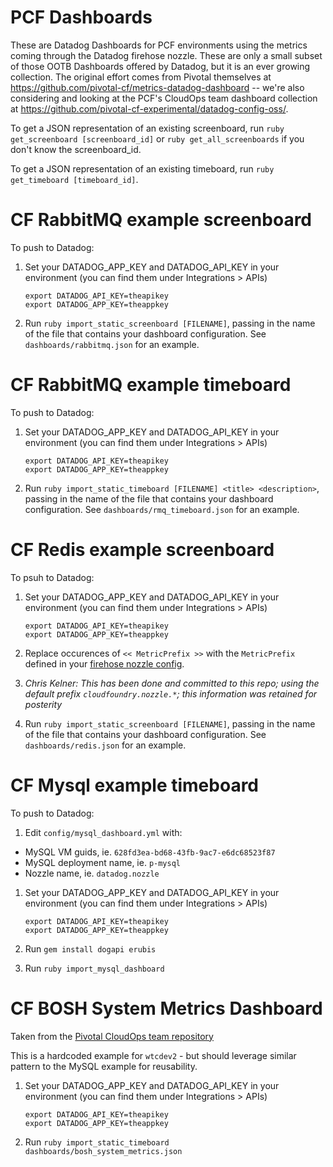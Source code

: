 # PCF Dashboards
These are Datadog Dashboards for PCF environments using the metrics coming through the Datadog firehose nozzle. These are only a small subset of those OOTB Dashboards offered by Datadog, but it is an ever growing collection. The original effort comes from Pivotal themselves at https://github.com/pivotal-cf/metrics-datadog-dashboard -- we're also considering and looking at the PCF's CloudOps team dashboard collection at https://github.com/pivotal-cf-experimental/datadog-config-oss/.

To get a JSON representation of an existing screenboard, run `ruby get_screenboard [screenboard_id]` or `ruby get_all_screenboards` if you don't know the screenboard_id.

To get a JSON representation of an existing timeboard, run `ruby get_timeboard [timeboard_id]`.

# CF RabbitMQ example screenboard
To push to Datadog:
1. Set your DATADOG_APP_KEY and DATADOG_API_KEY in your environment (you can find them under Integrations > APIs)

    ```
    export DATADOG_API_KEY=theapikey
    export DATADOG_APP_KEY=theappkey
    ```

1. Run `ruby import_static_screenboard [FILENAME]`, passing in the name of the file that contains your dashboard configuration. See `dashboards/rabbitmq.json` for an example.

# CF RabbitMQ example timeboard
To push to Datadog:
1. Set your DATADOG_APP_KEY and DATADOG_API_KEY in your environment (you can find them under Integrations > APIs)

    ```
    export DATADOG_API_KEY=theapikey
    export DATADOG_APP_KEY=theappkey
    ```

1. Run `ruby import_static_timeboard [FILENAME] <title> <description>`, passing in the name of the file that contains your dashboard configuration. See `dashboards/rmq_timeboard.json` for an example.

# CF Redis example screenboard
To psuh to Datadog:
1. Set your DATADOG_APP_KEY and DATADOG_API_KEY in your environment (you can find them under Integrations > APIs)

    ```
    export DATADOG_API_KEY=theapikey
    export DATADOG_APP_KEY=theappkey
    ```

1. Replace occurences of `<< MetricPrefix >>` with the `MetricPrefix` defined in your [firehose nozzle config](https://github.com/cloudfoundry-incubator/datadog-firehose-nozzle).
  1. _Chris Kelner: This has been done and committed to this repo; using the default prefix `cloudfoundry.nozzle.*`; this information was retained for posterity_
1. Run `ruby import_static_screenboard [FILENAME]`, passing in the name of the file that contains your dashboard configuration. See `dashboards/redis.json` for an example.

# CF Mysql example timeboard
To push to Datadog:
1. Edit `config/mysql_dashboard.yml` with:
  - MySQL VM guids, ie. `628fd3ea-bd68-43fb-9ac7-e6dc68523f87`
  - MySQL deployment name, ie. `p-mysql`
  - Nozzle name, ie. `datadog.nozzle`
1. Set your DATADOG_APP_KEY and DATADOG_API_KEY in your environment (you can find them under Integrations > APIs)

    ```
    export DATADOG_API_KEY=theapikey
    export DATADOG_APP_KEY=theappkey
    ```
1. Run `gem install dogapi erubis`
1. Run `ruby import_mysql_dashboard`

# CF BOSH System Metrics Dashboard
Taken from the [Pivotal CloudOps team repository](https://github.com/pivotal-cf-experimental/datadog-config-oss/blob/master/dashboard_templates/shared/bosh_system_metrics.json.erb)

This is a hardcoded example for `wtcdev2` - but should leverage similar pattern
to the MySQL example for reusability.

1. Set your DATADOG_APP_KEY and DATADOG_API_KEY in your environment (you can find them under Integrations > APIs)

    ```
    export DATADOG_API_KEY=theapikey
    export DATADOG_APP_KEY=theappkey
    ```
1. Run `ruby import_static_timeboard dashboards/bosh_system_metrics.json`

